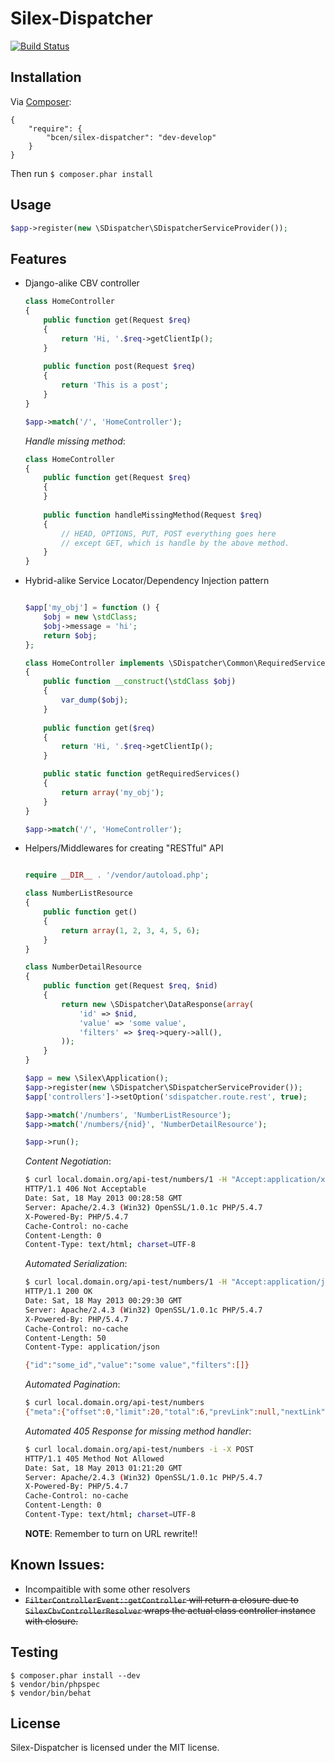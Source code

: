 Silex-Dispatcher
================

[![Build Status](https://secure.travis-ci.org/bcen/silex-dispatcher.png)](http://travis-ci.org/bcen/silex-dispatcher)


## Installation

Via [Composer](http://getcomposer.org/):

    {
        "require": {
            "bcen/silex-dispatcher": "dev-develop"
        }
    }

Then run ```$ composer.phar install```

## Usage

```php
$app->register(new \SDispatcher\SDispatcherServiceProvider());
```

## Features

- Django-alike CBV controller
    ```php
    class HomeController
    {
        public function get(Request $req)
        {
            return 'Hi, '.$req->getClientIp();
        }
        
        public function post(Request $req)
        {
            return 'This is a post';
        }
    }
    
    $app->match('/', 'HomeController');
    ```
    
    _Handle missing method_:
    ```php
    class HomeController
    {
        public function get(Request $req)
        {
        }
        
        public function handleMissingMethod(Request $req)
        {
            // HEAD, OPTIONS, PUT, POST everything goes here
            // except GET, which is handle by the above method.
        }
    }
    ```
    
- Hybrid-alike Service Locator/Dependency Injection pattern

    ```php
    
    $app['my_obj'] = function () {
        $obj = new \stdClass;
        $obj->message = 'hi';
        return $obj;
    };
    
    class HomeController implements \SDispatcher\Common\RequiredServiceMetaProviderInterface
    {
        public function __construct(\stdClass $obj)
        {
            var_dump($obj);
        }
        
        public function get($req)
        {
            return 'Hi, '.$req->getClientIp();
        }

        public static function getRequiredServices()
        {
            return array('my_obj');
        }
    }
    
    $app->match('/', 'HomeController');
    
    ```
    
- Helpers/Middlewares for creating "RESTful" API

    ```php

    require __DIR__ . '/vendor/autoload.php';

    class NumberListResource
    {
        public function get()
        {
            return array(1, 2, 3, 4, 5, 6);
        }
    }
    
    class NumberDetailResource
    {
        public function get(Request $req, $nid)
        {
            return new \SDispatcher\DataResponse(array(
                'id' => $nid,
                'value' => 'some value',
                'filters' => $req->query->all(),
            ));
        }
    }
    
    $app = new \Silex\Application();
    $app->register(new \SDispatcher\SDispatcherServiceProvider());
    $app['controllers']->setOption('sdispatcher.route.rest', true);

    $app->match('/numbers', 'NumberListResource');
    $app->match('/numbers/{nid}', 'NumberDetailResource');
    
    $app->run();

    ```
    
    _Content Negotiation_:
    ```sh
    $ curl local.domain.org/api-test/numbers/1 -H "Accept:application/xml" -i
    HTTP/1.1 406 Not Acceptable
    Date: Sat, 18 May 2013 00:28:58 GMT
    Server: Apache/2.4.3 (Win32) OpenSSL/1.0.1c PHP/5.4.7
    X-Powered-By: PHP/5.4.7
    Cache-Control: no-cache
    Content-Length: 0
    Content-Type: text/html; charset=UTF-8
    ```
    
    _Automated Serialization_:
    ```sh
    $ curl local.domain.org/api-test/numbers/1 -H "Accept:application/json" -i
    HTTP/1.1 200 OK
    Date: Sat, 18 May 2013 00:29:30 GMT
    Server: Apache/2.4.3 (Win32) OpenSSL/1.0.1c PHP/5.4.7
    X-Powered-By: PHP/5.4.7
    Cache-Control: no-cache
    Content-Length: 50
    Content-Type: application/json
    
    {"id":"some_id","value":"some value","filters":[]}
    ```
    
    _Automated Pagination_:
    ```sh
    $ curl local.domain.org/api-test/numbers
    {"meta":{"offset":0,"limit":20,"total":6,"prevLink":null,"nextLink":null},"objects":[1,2,3,4,5,6]}
    ```
    
    _Automated 405 Response for missing method handler_:
    ```sh
    $ curl local.domain.org/api-test/numbers -i -X POST
    HTTP/1.1 405 Method Not Allowed
    Date: Sat, 18 May 2013 01:21:20 GMT
    Server: Apache/2.4.3 (Win32) OpenSSL/1.0.1c PHP/5.4.7
    X-Powered-By: PHP/5.4.7
    Cache-Control: no-cache
    Content-Length: 0
    Content-Type: text/html; charset=UTF-8
    ```
    
    __NOTE__: Remember to turn on URL rewrite!!
    
## Known Issues:

- Incompaitible with some other resolvers
- ~~`FilterControllerEvent::getController` will return a closure due to `SilexCbvControllerResolver` wraps the actual class controller
instance with closure.~~

## Testing


```
$ composer.phar install --dev
$ vendor/bin/phpspec
$ vendor/bin/behat
```

## License

Silex-Dispatcher is licensed under the MIT license.
